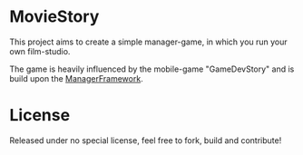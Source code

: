 # MovieStory

This project aims to create a simple manager-game, in which you run your own film-studio.

The game is heavily influenced by the mobile-game "GameDevStory" and is build upon the [ManagerFramework](https://github.com/ITA23/ManagerFramework).

# License

Released under no special license, feel free to fork, build and contribute!
